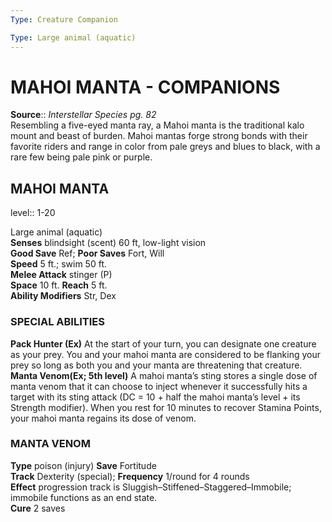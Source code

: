 ```yaml
---
Type: Creature Companion

Type: Large animal (aquatic)  
---
```

# MAHOI MANTA - COMPANIONS

**Source**:: _Interstellar Species pg. 82_  
Resembling a five-eyed manta ray, a Mahoi manta is the traditional kalo mount and beast of burden. Mahoi mantas forge strong bonds with their favorite riders and range in color from pale greys and blues to black, with a rare few being pale pink or purple.

## MAHOI MANTA
level:: 1-20

Large animal (aquatic)  
**Senses** blindsight (scent) 60 ft, low-light vision  
**Good Save** Ref; **Poor Saves** Fort, Will  
**Speed** 5 ft.; swim 50 ft.  
**Melee Attack** stinger (P)  
**Space** 10 ft. **Reach** 5 ft.  
**Ability Modifiers** Str, Dex  

### SPECIAL ABILITIES

**Pack Hunter (Ex)** At the start of your turn, you can designate one creature as your prey. You and your mahoi manta are considered to be flanking your prey so long as both you and your manta are threatening that creature.  
**Manta Venom(Ex; 5th level)** A mahoi manta’s sting stores a single dose of manta venom that it can choose to inject whenever it successfully hits a target with its sting attack (DC = 10 + half the mahoi manta’s level + its Strength modifier). When you rest for 10 minutes to recover Stamina Points, your mahoi manta regains its dose of venom.

### MANTA VENOM

**Type** poison (injury) **Save** Fortitude  
**Track** Dexterity (special); **Frequency** 1/round for 4 rounds  
**Effect** progression track is Sluggish–Stiffened–Staggered–Immobile; immobile functions as an end state.  
**Cure** 2 saves
